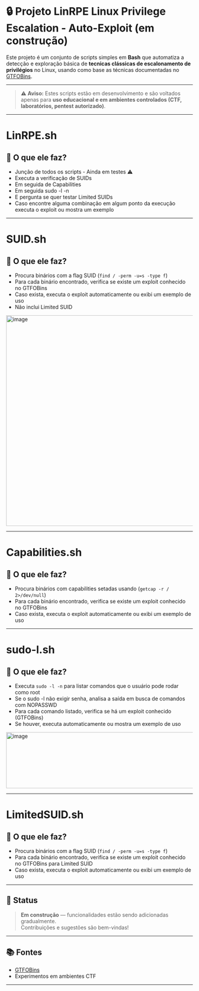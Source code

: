 # 🔒 Projeto LinRPE Linux Privilege Escalation - Auto-Exploit (em construção)

Este projeto é um conjunto de scripts simples em **Bash** que automatiza a detecção e exploração básica de **tecnicas clássicas de escalonamento de privilégios** no Linux, usando como base as técnicas documentadas no [GTFOBins](https://gtfobins.github.io/).

---
> ⚠️ **Aviso:** Estes scripts estão em desenvolvimento e são voltados apenas para **uso educacional e em ambientes controlados (CTF, laboratórios, pentest autorizado)**.

---
# LinRPE.sh
## 📌 O que ele faz?

- Junção de todos os scripts - Ainda em testes ⚠️
- Executa a verificação de SUIDs
- Em seguida de Capabilities
- Em seguida sudo -l -n
- E pergunta se quer testar Limited SUIDs
- Caso encontre alguma combinação em algum ponto da execução executa o exploit ou mostra um exemplo

---

# SUID.sh
## 📌 O que ele faz?

- Procura binários com a flag SUID (`find / -perm -u=s -type f`)
- Para cada binário encontrado, verifica se existe um exploit conhecido no GTFOBins
- Caso exista, executa o exploit automaticamente ou exibi um exemplo de uso
- Não inclui Limited SUID
  
<img width="977" height="567" alt="image" src="https://github.com/user-attachments/assets/e0201cfd-e861-4445-9ba3-28392cabd112" />

---

# Capabilities.sh
## 📌 O que ele faz?

- Procura binários com capabilities setadas usando (`getcap -r / 2>/dev/null`)
- Para cada binário encontrado, verifica se existe um exploit conhecido no GTFOBins
- Caso exista, executa o exploit automaticamente ou exibi um exemplo de uso

---

# sudo-l.sh
## 📌 O que ele faz?

- Executa `sudo -l -n` para listar comandos que o usuário pode rodar como root
- Se o sudo -l não exigir senha, analisa a saída em busca de comandos com NOPASSWD
- Para cada comando listado, verifica se há um exploit conhecido (GTFOBins)
- Se houver, executa automaticamente ou mostra um exemplo de uso

<img width="971" height="151" alt="image" src="https://github.com/user-attachments/assets/49c7e936-7a3e-4a96-8ece-fc0287e928b0" />

---

# LimitedSUID.sh
## 📌 O que ele faz?

- Procura binários com a flag SUID (`find / -perm -u=s -type f`)
- Para cada binário encontrado, verifica se existe um exploit conhecido no GTFOBins para Limited SUID
- Caso exista, executa o exploit automaticamente ou exibi um exemplo de uso

---

## 📅 Status

>  **Em construção** — funcionalidades estão sendo adicionadas gradualmente.  
> Contribuições e sugestões são bem-vindas!

---

## 📚 Fontes

- [GTFOBins](https://gtfobins.github.io/)
- Experimentos em ambientes CTF

---

